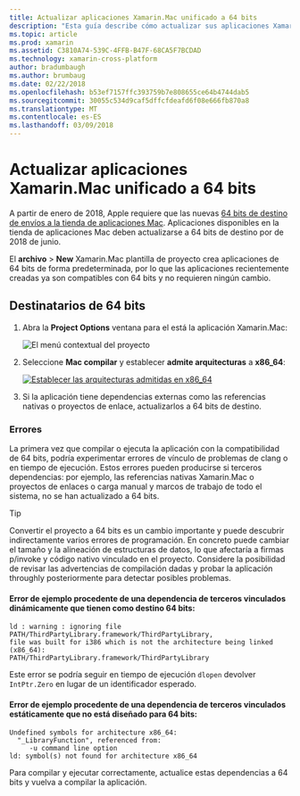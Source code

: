 ```yaml
---
title: Actualizar aplicaciones Xamarin.Mac unificado a 64 bits
description: "Esta guía describe cómo actualizar sus aplicaciones Xamarin.Mac para 64 bits de destino"
ms.topic: article
ms.prod: xamarin
ms.assetid: C3810A74-539C-4FFB-B47F-68CA5F7BCDAD
ms.technology: xamarin-cross-platform
author: bradumbaugh
ms.author: brumbaug
ms.date: 02/22/2018
ms.openlocfilehash: b53ef7157ffc393759b7e808655ce64b4744dab5
ms.sourcegitcommit: 30055c534d9caf5dffcfdeafd6f08e666fb870a8
ms.translationtype: MT
ms.contentlocale: es-ES
ms.lasthandoff: 03/09/2018
---
```

# <a name="updating-xamarinmac-unified-applications-to-64-bit"></a>Actualizar aplicaciones Xamarin.Mac unificado a 64 bits

A partir de enero de 2018, Apple requiere que las nuevas [64 bits de destino de envíos a la tienda de aplicaciones Mac](https://developer.apple.com/news/?id=06282017a). Aplicaciones disponibles en la tienda de aplicaciones Mac deben actualizarse a 64 bits de destino por de 2018 de junio.

El **archivo** > **New** Xamarin.Mac plantilla de proyecto crea aplicaciones de 64 bits de forma predeterminada, por lo que las aplicaciones recientemente creadas ya son compatibles con 64 bits y no requieren ningún cambio.

## <a name="targeting-64-bit"></a>Destinatarios de 64 bits

1. Abra la **Project Options** ventana para el está la aplicación Xamarin.Mac:

   ![El menú contextual del proyecto](mac-64-bit-images/1-contextual_menu-vsmac.png "el menú contextual del proyecto")

2. Seleccione **Mac compilar** y establecer **admite arquitecturas** a **x86\_64**:

   [![Establecer las arquitecturas admitidas en x86_64](mac-64-bit-images/2-project_options-vsmac.png "establecer las arquitecturas admitidas en x86_64")](mac-64-bit-images/2-project_options-vsmac-large.png#lightbox)

3. Si la aplicación tiene dependencias externas como las referencias nativas o proyectos de enlace, actualizarlos a 64 bits de destino.

### <a name="errors"></a>Errores

La primera vez que compilar o ejecuta la aplicación con la compatibilidad de 64 bits, podría experimentar errores de vínculo de problemas de clang o en tiempo de ejecución. Estos errores pueden producirse si terceros dependencias: por ejemplo, las referencias nativas Xamarin.Mac o proyectos de enlaces o carga manual y marcos de trabajo de todo el sistema, no se han actualizado a 64 bits.

> [!TIP]
> Convertir el proyecto a 64 bits es un cambio importante y puede descubrir indirectamente varios errores de programación. En concreto puede cambiar el tamaño y la alineación de estructuras de datos, lo que afectaría a firmas p/invoke y código nativo vinculado en el proyecto. Considere la posibilidad de revisar las advertencias de compilación dadas y probar la aplicación throughly posteriormente para detectar posibles problemas.

#### <a name="example-error-resulting-from-a-dynamically-linked-third-party-dependency-that-does-not-target-64-bit"></a>Error de ejemplo procedente de una dependencia de terceros vinculados dinámicamente que tienen como destino 64 bits:

```console
ld : warning : ignoring file PATH/ThirdPartyLibrary.framework/ThirdPartyLibrary, 
file was built for i386 which is not the architecture being linked (x86_64): 
PATH/ThirdPartyLibrary.framework/ThirdPartyLibrary 
```

Este error se podría seguir en tiempo de ejecución `dlopen` devolver `IntPtr.Zero` en lugar de un identificador esperado.

#### <a name="example-error-resulting-from-a-statically-linked-third-party-dependency-that-does-not-target-64-bit"></a>Error de ejemplo procedente de una dependencia de terceros vinculados estáticamente que no está diseñado para 64 bits:

```console
Undefined symbols for architecture x86_64:
  "_LibraryFunction", referenced from:
     -u command line option
ld: symbol(s) not found for architecture x86_64 
```

Para compilar y ejecutar correctamente, actualice estas dependencias a 64 bits y vuelva a compilar la aplicación.

